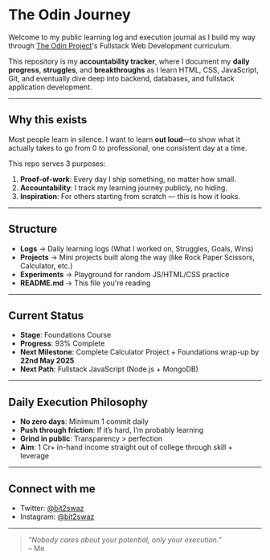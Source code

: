 # The Odin Journey

Welcome to my public learning log and execution journal as I build my way through [The Odin Project](https://www.theodinproject.com/)'s Fullstack Web Development curriculum.

This repository is my **accountability tracker**, where I document my **daily progress**, **struggles**, and **breakthroughs** as I learn HTML, CSS, JavaScript, Git, and eventually dive deep into backend, databases, and fullstack application development.

---

## Why this exists

Most people learn in silence. I want to learn **out loud**—to show what it actually takes to go from 0 to professional, one consistent day at a time.

This repo serves 3 purposes:

1. **Proof-of-work**: Every day I ship something, no matter how small.
2. **Accountability**: I track my learning journey publicly, no hiding.
3. **Inspiration**: For others starting from scratch — this is how it looks.

---

## Structure

- **Logs** → Daily learning logs (What I worked on, Struggles, Goals, Wins)
- **Projects** → Mini projects built along the way (like Rock Paper Scissors, Calculator, etc.)
- **Experiments** → Playground for random JS/HTML/CSS practice
- **README.md** → This file you're reading

---

## Current Status

- **Stage**: Foundations Course  
- **Progress**: 93% Complete  
- **Next Milestone**: Complete Calculator Project + Foundations wrap-up by **22nd May 2025**  
- **Next Path**: Fullstack JavaScript (Node.js + MongoDB)

---

## Daily Execution Philosophy

- **No zero days**: Minimum 1 commit daily  
- **Push through friction**: If it’s hard, I’m probably learning  
- **Grind in public**: Transparency > perfection  
- **Aim**: 1 Cr+ in-hand income straight out of college through skill + leverage

---

## Connect with me

- Twitter: [@bit2swaz](https://twitter.com/bit2swaz)  
- Instagram: [@bit2swaz](https://instagram.com/bit2swaz)

---

> _"Nobody cares about your potential, only your execution."_  
> – Me